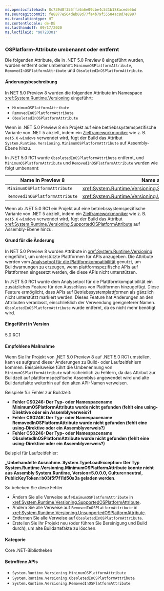 ```yaml
---
ms.openlocfilehash: 8c739d8f355ffa6a6e09cbe4c531b188acede5bd
ms.sourcegitcommit: fe8877e564deb68d77fa4b79f55584ac8d7e8997
ms.translationtype: HT
ms.contentlocale: de-DE
ms.lasthandoff: 09/17/2020
ms.locfileid: "90720301"
---
```

### <a name="osplatform-attributes-renamed-or-removed"></a>OSPlatform-Attribute umbenannt oder entfernt

Die folgenden Attribute, die in .NET 5.0 Preview 8 eingeführt wurden, wurden entfernt oder umbenannt: `MinimumOSPlatformAttribute`, `RemovedInOSPlatformAttribute` und `ObsoletedInOSPlatformAttribute`.

#### <a name="change-description"></a>Änderungsbeschreibung

In NET 5.0 Preview 8 wurden die folgenden Attribute im Namespace <xref:System.Runtime.Versioning> eingeführt:

- `MinimumOSPlatformAttribute`
- `RemovedInOSPlatformAttribute`
- `ObsoletedInOSPlatformAttribute`

Wenn in .NET 5.0 Preview 8 ein Projekt auf eine betriebssystemspezifische Variante von .NET 5 abzielt, indem ein [Zielframeworkmoniker](../../../../docs/standard/frameworks.md) wie z. B. `net5.0-windows` verwendet wird, fügt der Build das Attribut `System.Runtime.Versioning.MinimumOSPlatformAttribute` auf Assembly-Ebene hinzu.

In .NET 5.0 RC1 wurde `ObsoletedInOSPlatformAttribute` entfernt, und `MinimumOSPlatformAttribute` und `RemovedInOSPlatformAttribute` wurden wie folgt umbenannt:

| Name in Preview 8 | Name ab RC1 |
| - | - |
| `MinimumOSPlatformAttribute` | <xref:System.Runtime.Versioning.SupportedOSPlatformAttribute> |
| `RemovedInOSPlatformAttribute` | <xref:System.Runtime.Versioning.UnsupportedOSPlatformAttribute> |

Wenn ab .NET 5.0 RC1 ein Projekt auf eine betriebssystemspezifische Variante von .NET 5 abzielt, indem ein [Zielframeworkmoniker](../../../../docs/standard/frameworks.md) wie z. B. `net5.0-windows` verwendet wird, fügt der Build das Attribut <xref:System.Runtime.Versioning.SupportedOSPlatformAttribute> auf Assembly-Ebene hinzu.

#### <a name="reason-for-change"></a>Grund für die Änderung

In NET 5.0 Preview 8 wurden Attribute in <xref:System.Runtime.Versioning> eingeführt, um unterstützte Plattformen für APIs anzugeben. Die Attribute werden vom [Analysetool für die Plattformkompatibilität](../../../../docs/core/compatibility/code-analysis.md#ca1416-platform-compatibility) genutzt, um Buildwarnungen zu erzeugen, wenn plattformspezifische APIs auf Plattformen eingesetzt werden, die diese APIs nicht unterstützen.

In .NET 5.0 RC1 wurde dem Analysetool für die Plattformkompatibilität ein zusätzliches Feature für den Ausschluss von Plattformen hinzugefügt. Diese Feature ermöglicht, dass APIs auf Betriebssystemplattformen als gänzlich nicht unterstützt markiert werden. Dieses Feature hat Änderungen an den Attributen veranlasst, einschließlich der Verwendung geeigneterer Namen. `ObsoletedInOSPlatformAttribute` wurde entfernt, da es nicht mehr benötigt wird.

#### <a name="version-introduced"></a>Eingeführt in Version

5.0 RC1

#### <a name="recommended-action"></a>Empfohlene Maßnahme

Wenn Sie Ihr Projekt von .NET 5.0 Preview 8 auf .NET 5.0 RC1 umstellen, kann es aufgrund dieser Änderungen zu Build- oder Laufzeitfehlern kommen. Beispielsweise führt die Umbenennung von `MinimumOSPlatformAttribute` wahrscheinlich zu Fehlern, da das Attribut zur Buildzeit auf plattformspezifische Assemblys angewendet wird und alte Buildartefakte weiterhin auf den alten API-Namen verweisen.

Beispiele für Fehler zur Buildzeit:

- **Fehler CS0246: Der Typ- oder Namespacename MinimumOSPlatformAttribute wurde nicht gefunden (fehlt eine using-Direktive oder ein Assemblyverweis?)**
- **Fehler CS0246: Der Typ- oder Namespacename RemovedInOSPlatformAttribute wurde nicht gefunden (fehlt eine using-Direktive oder ein Assemblyverweis?)**
- **Fehler CS0246: Der Typ- oder Namespacename ObsoletedInOSPlatformAttribute wurde nicht gefunden (fehlt eine using-Direktive oder ein Assemblyverweis?)**

Beispiel für Laufzeitfehler:

**„Unbehandelte Ausnahme. System.TypeLoadException: Der Typ System.Runtime.Versioning.MinimumOSPlatformAttribute konnte nicht aus Assembly System.Runtime, Version=5.0.0.0, Culture=neutral, PublicKeyToken=b03f5f7f11d50a3a geladen werden.**

So beheben Sie diese Fehler

- Ändern Sie alle Verweise auf `MinimumOSPlatformAttribute` in <xref:System.Runtime.Versioning.SupportedOSPlatformAttribute>.
- Ändern Sie alle Verweise auf `RemovedInOSPlatformAttribute` in <xref:System.Runtime.Versioning.UnsupportedOSPlatformAttribute>.
- Entfernen Sie alle Verweise auf `ObsoletedInOSPlatformAttribute`.
- Erstellen Sie Ihr Projekt neu (oder führen Sie Bereinigung und Build durch), um alte Buildartefakte zu löschen.

#### <a name="category"></a>Kategorie

Core .NET-Bibliotheken

#### <a name="affected-apis"></a>Betroffene APIs

- `System.Runtime.Versioning.MinimumOSPlatformAttribute`
- `System.Runtime.Versioning.ObsoletedInOSPlatformAttribute`
- `System.Runtime.Versioning.RemovedInOSPlatformAttribute`

<!--

#### Affected APIs

- `T:System.Runtime.Versioning.MinimumOSPlatformAttribute`
- `T:System.Runtime.Versioning.ObsoletedInOSPlatformAttribute`
- `T:System.Runtime.Versioning.RemovedInOSPlatformAttribute`

-->

